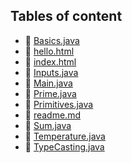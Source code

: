 ## Tables of content
- 🤣 [Basics.java](./Basics.java)
- 🤣 [hello.html](./hello.html)
- 🤣 [index.html](./index.html)
- 🤣 [Inputs.java](./Inputs.java)
- 🤣 [Main.java](./Main.java)
- 🤣 [Prime.java](./Prime.java)
- 🤣 [Primitives.java](./Primitives.java)
- 🤣 [readme.md](./readme.md)
- 🤣 [Sum.java](./Sum.java)
- 🤣 [Temperature.java](./Temperature.java)
- 🤣 [TypeCasting.java](./TypeCasting.java)
